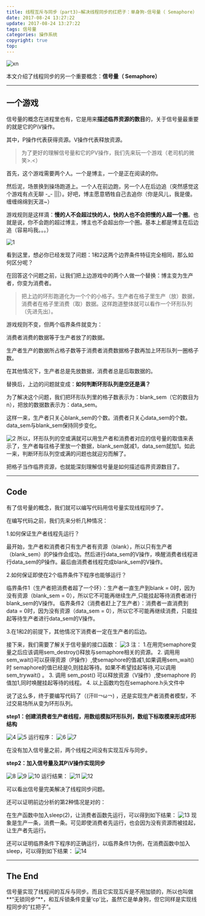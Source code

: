 ```yaml
---
title: 线程互斥与同步（part3)—解决线程同步的扛把子：单身狗-信号量（ Semaphore）
date: 2017-08-24 13:27:22
update: 2017-08-24 13:27:22
tags: 信号量
categories: 操作系统
copyright: true
top:
---
```



![xn ](http://ou7wdump3.bkt.clouddn.com/%E4%BF%A1%E5%8F%B7%E9%87%8F.jpg)


本文介绍了线程同步的另一个重要概念：**信号量（ Semaphore）**


<!-- more -->


----------
## 一个游戏 ##



信号量的概念在进程里也有，它是用来**描述临界资源的数目**的，关于信号量最重要的就是它的P\V操作。

其中，P操作代表获得资源。V操作代表释放资源。

>为了更好的理解信号量和它的PV操作，我们先来玩一个游戏（老司机的微笑>.<）

首先，这个游戏需要两个人。一个是博主，一个是正在阅读的你。

然后泥，场景换到操场跑道上。一个人在前边跑，另一个人在后边追（突然感觉这个游戏有点无聊  -_- |||）。好吧，博主愿意牺牲自己去追你（你是风儿，我是傻。缠缠绵绵到天涯~）

游戏规则是这样滴：**慢的人不会超过快的人，快的人也不会把慢的人超一个圈**。也就是说，你不会跑的超过博主，博主也不会超出你一个圈。基本上都是博主在后边追（容易吗我。。。）

![1](http://img.blog.csdn.net/20170531173725869?watermark/2/text/aHR0cDovL2Jsb2cuY3Nkbi5uZXQvc3VtbXlfSg==/font/5a6L5L2T/fontsize/400/fill/I0JBQkFCMA==/dissolve/70/gravity/SouthEast)

看到这里，想必你已经发现了问题：1和2这两个边界条件特征完全相同，那么如何区分呢？

在回答这个问题之前，让我们把上边游戏中的两个人做一个替换：博主变为生产者，你变为消费者。

>把上边的环形跑道化为一个个的小格子。生产者在格子里生产（放）数据，消费者在格子里消费（取）数据。这样跑道整体就可以看作一个环形队列（先进先出）。

游戏规则不变，但两个临界条件就变为：

消费者消费的数据等于生产者放了的数据。

生产者生产的数据所占格子数等于消费者消费数据格子数再加上环形队列一圈格子数。

在其他情况下，生产者总是先放数据，消费者总是后取数据的。

替换后，上边的问题就变成：**如何判断环形队列是空还是满？**

为了解决这个问题，我们把环形队列里的格子数表示为：blank_sem（它的数目为n），把放的数据数表示为：data_sem。

这样一来，生产者只关心blank_sem的个数。消费者只关心data_sem的个数。data_sem与blank_sem保持同步变化。

![2](http://img.blog.csdn.net/20170602111357358?watermark/2/text/aHR0cDovL2Jsb2cuY3Nkbi5uZXQvc3VtbXlfSg==/font/5a6L5L2T/fontsize/400/fill/I0JBQkFCMA==/dissolve/70/gravity/SouthEast)
所以，环形队列的空或满就可以用生产者和消费者对应的信号量的取值来表示了，生产者每往格子里放一个数据，blank_sem就减1，data_sem就加1。如此一来，判断环形队列空或满的问题也就迎刃而解了。

把格子当作临界资源，也就能深刻理解信号量是如何描述临界资源数目了。


----------
## Code ##



有了信号量的概念，我们就可以编写代码用信号量实现线程同步了。

在编写代码之前，我们先来分析几种情况：

1.如何保证生产者线程先运行？

最开始，生产者和消费者只有生产者有资源（blank），所以只有生产者（blank_sem）的P操作会成功。然后进行data_sem的V操作，唤醒消费者线程进行data_sem的P操作。最后由消费者线程完成blank_sem的V操作。

2.如何保证即使在2个临界条件下程序也能够运行？

临界条件1（生产者把消费者超了一个环）：生产者一直生产到blank = 0时，因为没有资源（blank_sem = 0），所以它不可能再继续生产,只能挂起等待消费者进行blank_sem的V操作。
临界条件2（消费者赶上了生产者）：消费者一直消费到data = 0时，因为没有资源（data_sem = 0），所以它不可能再继续消费，只能挂起等待生产者进行data_sem的V操作。

3.在1和2的前提下，其他情况下消费者一定在生产者的后边。

接下来，我们需要了解关于信号量的接口函数：
![3](http://img.blog.csdn.net/20170602115149507?watermark/2/text/aHR0cDovL2Jsb2cuY3Nkbi5uZXQvc3VtbXlfSg==/font/5a6L5L2T/fontsize/400/fill/I0JBQkFCMA==/dissolve/70/gravity/SouthEast)
注：
1.在用完semaphore变量之后应该调用sem_destroy()释放与semaphore相关的资源。 
2. 调⽤用sem_wait()可以获得资源（P操作）,使semaphore的值减1,如果调用sem_wait()时 semaphore的值已经是0,则挂起等待。如果不希望挂起等待,可以调用sem_trywait() 。
3. 调用 sem_post() 可以释放资源（V操作）,使semaphore 的值加1,同时唤醒挂起等待的线程。 
4. 以上函数均包在semaphore.h头文件中


说了这么多，终于要编写代码了（(汗lll￢ω￢) ，还是实现生产者消费者模型，不过交易场所从变为环形队列。

**step1：创建消费者生产者线程，用数组模拟环形队列，数组下标取模来形成环形结构**

![4](http://img.blog.csdn.net/20170602122236892?watermark/2/text/aHR0cDovL2Jsb2cuY3Nkbi5uZXQvc3VtbXlfSg==/font/5a6L5L2T/fontsize/400/fill/I0JBQkFCMA==/dissolve/70/gravity/SouthEast)
![5](http://img.blog.csdn.net/20170602122250877?watermark/2/text/aHR0cDovL2Jsb2cuY3Nkbi5uZXQvc3VtbXlfSg==/font/5a6L5L2T/fontsize/400/fill/I0JBQkFCMA==/dissolve/70/gravity/SouthEast)
运行程序：
![6](http://img.blog.csdn.net/20170602122313283?watermark/2/text/aHR0cDovL2Jsb2cuY3Nkbi5uZXQvc3VtbXlfSg==/font/5a6L5L2T/fontsize/400/fill/I0JBQkFCMA==/dissolve/70/gravity/SouthEast)
![7](http://img.blog.csdn.net/20170602122322844?watermark/2/text/aHR0cDovL2Jsb2cuY3Nkbi5uZXQvc3VtbXlfSg==/font/5a6L5L2T/fontsize/400/fill/I0JBQkFCMA==/dissolve/70/gravity/SouthEast)

在没有加入信号量之前，两个线程之间没有实现互斥与同步。

**step2：加入信号量及其P\V操作实现同步**

![8](http://img.blog.csdn.net/20170602123826852?watermark/2/text/aHR0cDovL2Jsb2cuY3Nkbi5uZXQvc3VtbXlfSg==/font/5a6L5L2T/fontsize/400/fill/I0JBQkFCMA==/dissolve/70/gravity/SouthEast)
![9](http://img.blog.csdn.net/20170602123843166?watermark/2/text/aHR0cDovL2Jsb2cuY3Nkbi5uZXQvc3VtbXlfSg==/font/5a6L5L2T/fontsize/400/fill/I0JBQkFCMA==/dissolve/70/gravity/SouthEast)
![10](http://img.blog.csdn.net/20170602123856024?watermark/2/text/aHR0cDovL2Jsb2cuY3Nkbi5uZXQvc3VtbXlfSg==/font/5a6L5L2T/fontsize/400/fill/I0JBQkFCMA==/dissolve/70/gravity/SouthEast)
运行结果：
![11](http://img.blog.csdn.net/20170602123916010?watermark/2/text/aHR0cDovL2Jsb2cuY3Nkbi5uZXQvc3VtbXlfSg==/font/5a6L5L2T/fontsize/400/fill/I0JBQkFCMA==/dissolve/70/gravity/SouthEast)
![12](http://img.blog.csdn.net/20170602123929494?watermark/2/text/aHR0cDovL2Jsb2cuY3Nkbi5uZXQvc3VtbXlfSg==/font/5a6L5L2T/fontsize/400/fill/I0JBQkFCMA==/dissolve/70/gravity/SouthEast)

可以看出信号量完美解决了线程同步问题。

还可以证明前边分析的第2种情况是对的：

在生产函数中加入sleep(2)，让消费者函数先运行，可以得到如下结果：
![13](http://img.blog.csdn.net/20170602124638956?watermark/2/text/aHR0cDovL2Jsb2cuY3Nkbi5uZXQvc3VtbXlfSg==/font/5a6L5L2T/fontsize/400/fill/I0JBQkFCMA==/dissolve/70/gravity/SouthEast)
现象是生产一条，消费一条。可见即使消费者先运行，也会因为没有资源而被挂起，让生产者先运行。

还可以证明临界条件下程序的正确运行，以临界条件1为例，在消费函数中加入sleep，可以得到如下结果：
![14](http://img.blog.csdn.net/20170602125512549?watermark/2/text/aHR0cDovL2Jsb2cuY3Nkbi5uZXQvc3VtbXlfSg==/font/5a6L5L2T/fontsize/400/fill/I0JBQkFCMA==/dissolve/70/gravity/SouthEast)

----------
## The End ##

信号量实现了线程间的互斥与同步。而且它实现互斥是不用加锁的，所以也叫做**“无锁同步”**，和互斥锁条件变量'cp'比，虽然它是单身狗，但它同样是实现线程同步的“扛把子”。



